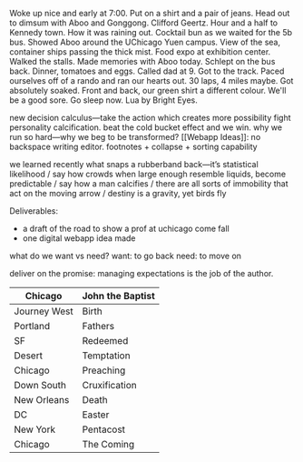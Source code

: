 Woke up nice and early at 7:00. Put on a shirt and a pair of jeans. Head out to dimsum with Aboo and Gonggong. Clifford Geertz. Hour and a half to Kennedy town. How it was raining out. Cocktail bun as we waited for the 5b bus. Showed Aboo around the UChicago Yuen campus. View of the sea, container ships passing the thick mist. Food expo at exhibition center. Walked the stalls. Made memories with Aboo today. Schlept on the bus back. Dinner, tomatoes and eggs. Called dad at 9. Got to the track. Paced ourselves off of a rando and ran our hearts out. 30 laps, 4 miles maybe. Got absolutely soaked. Front and back, our green shirt a different colour. We'll be a good sore. Go sleep now. Lua by Bright Eyes.

new decision calculus—take the action which creates more possibility
fight personality calcification.
beat the cold bucket effect and we win. 
why we run so hard—why we beg to be transformed?
[[Webapp Ideas]]: no backspace writing editor. footnotes + collapse + sorting capability

we learned recently what snaps a rubberband back—it’s statistical likelihood / say how crowds when large enough resemble liquids, become predictable / say how a man calcifies / there are all sorts of immobility that act on the moving arrow / destiny is a gravity, yet birds fly 

Deliverables:
- a draft of the road to show a prof at uchicago come fall
- one digital webapp idea made

what do we want vs need?
want: to go back
need: to move on

deliver on the promise: managing expectations is the job of the author.

| Chicago      | John the Baptist |
| ------------ | ---------------- |
| Journey West | Birth            |
| Portland     | Fathers          |
| SF           | Redeemed         |
| Desert       | Temptation       |
| Chicago      | Preaching        |
| Down South   | Cruxification    |
| New Orleans  | Death            |
| DC           | Easter           |
| New York     | Pentacost        |
| Chicago      | The Coming       |
